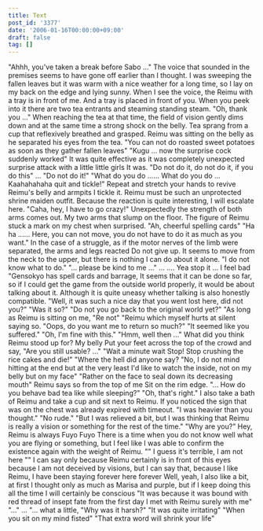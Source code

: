 ```yaml
---
title: Text
post_id: '3377'
date: '2006-01-16T00:00:00+09:00'
draft: false
tag: []
---
```


"Ahhh, you've taken a break before Sabo ..." The voice that sounded in the premises seems to have gone off earlier than I thought. I was sweeping the fallen leaves but it was warm with a nice weather for a long time, so I lay on my back on the edge and lying sunny. When I see the voice, the Reimu with a tray is in front of me. And a tray is placed in front of you. When you peek into it there are two tea entrants and steaming standing steam. "Oh, thank you ..." When reaching the tea at that time, the field of vision gently dims down and at the same time a strong shock on the belly. Tea sprang from a cup that reflexively breathed and grasped. Reimu was sitting on the belly as he separated his eyes from the tea. "You can not do roasted sweet potatoes as soon as they gather fallen leaves" "Kugu ... now the surprise cock suddenly worked" It was quite effective as it was completely unexpected surprise attack with a little little girls It was. "Do not do it, do not do it, if you do this" ... "Do not do it!" "What do you do ...... What do you do ... Kaahahahaha quit and tickle!" Repeat and stretch your hands to revive Reimu's belly and armpits I tickle it. Reimu must be such an unprotected shrine maiden outfit. Because the reaction is quite interesting, I will escalate here. "Caha, hey, I have to go crazy!" Unexpectedly the strength of both arms comes out. My two arms that slump on the floor. The figure of Reimu stuck a mark on my chest when surprised. "Ah, cheerful spelling cards" "Ha ha ...... Here, you can not move, you do not have to do it as much as you want." In the case of a struggle, as if the motor nerves of the limb were separated, the arms and legs reacted Do not give up. It seems to move from the neck to the upper, but there is nothing I can do about it alone. "I do not know what to do." "... please be kind to me ..." ... .... Yea stop it ... I feel bad "Gensokyo has spell cards and barrage, It seems that it can be done so far, so if I could get the game from the outside world properly, it would be about talking about it. Although it is quite uneasy whether talking is also honestly compatible. "Well, it was such a nice day that you went lost here, did not you?" "Was it so?" "Do not you go back to the original world yet?" "As long as Reimu is sitting on me, "Re not" "Reimu which myself hurts at silent saying so. "Oops, do you want me to return so much?" "It seemed like you suffered." "Oh, I'm fine with this." "Hmm, well then ..." What did you think Reimu stood up for? My belly Put your feet across the top of the crowd and say, "Are you still usable? ..." "Wait a minute wait Stop! Stop crushing the rice cakes and die!" "Where the hell did anyone say? "No, I do not mind hitting at the end but at the very least I'd like to watch the inside, not on my belly but on my face" "Rather on the face to seal down its decreasing mouth" Reimu says so from the top of me Sit on the rim edge. "... How do you behave bad tea like while sleeping?" "Oh, that's right." I also take a bath of Reimu and take a cup and sit next to Reimu. If you noticed the sign that was on the chest was already expired with timeout. "I was heavier than you thought." "No rude." "But I was relieved a bit, but I was thinking that Reimu is really a vision or something for the rest of the time." "Why are you?" Hey, Reimu is always Fuyo Fuyo There is a time when you do not know well what you are flying or something, but I feel like I was able to confirm the existence again with the weight of Reimu. "" I guess it's terrible, I am not here "" I can say only because Reimu certainly is in front of this eyes because I am not deceived by visions, but I can say that, because I like Reimu, I have been staying forever here forever Well, yeah, I also like a bit, at first I thought only as much as Marisa and purple, but if I keep doing this all the time I will certainly be conscious "It was because it was bound with red thread of insept fate from the first day I met with Reimu surely with me" "..." ... "... what a little, "Why was it harsh?" "It was quite irritating" "When you sit on my mind fisted" "That extra word will shrink your life"